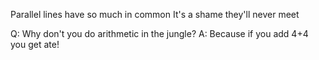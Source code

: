 Parallel lines have so much in common
It's a shame they'll never meet

Q: Why don't you do arithmetic in the jungle?
A: Because if you add 4+4 you get ate!
